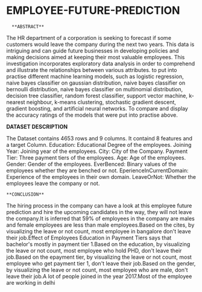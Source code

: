 # EMPLOYEE-FUTURE-PREDICTION
      **ABSTRACT**
      
 The HR department of a corporation is seeking to forecast if some customers would leave the company during the next two years. This data is intriguing and can guide future businesses in developing policies and making decisions aimed at keeping their most valuable employees. This investigation incorporates exploratory data analysis in order to comprehend and illustrate the relationships between various attributes. to put into practise different machine learning models, such as logistic regression, naive bayes classifier on gaussian distribution, naive bayes classifier on bernoulli distribution, naive bayes classifier on multinomial distribution, decision tree classifier, random forest classifier, support vector machine, k-nearest neighbour, k-means clustering, stochastic gradient descent, gradient boosting, and artificial neural networks. To compare and display the accuracy ratings of the models that were put into practise above.
 
 
  **DATASET DESCRIPTION**
  
 The Dataset contains 4653 rows and 9 columns. It containd 8 features and a target Column.
Education: Educational Degree of the employees.
Joining Year: Joining year of the employees.
City: City of the Company.
Payment Tier: Three payment tiers of the employees.
Age: Age of the employees.
Gender: Gender of the employees.
EverBenced: Binary values of the employees whether they are benched or not.
EperienceInCurrentDomain: Experience of the employees in their own domain.
LeaveOrNot: Whether the employees leave the company or not.


    **CONCLUSION**
    
The hiring process in the company can have a look at this employee future prediction and hire the upcoming candidates in the way, they will not leave the company.It is inferred that 59% of employees in the company are males and female employees are less than male employees.Based on the cites, by visualizing the leave or not count, most employee in bangalore don't leave their job.Effect of Employees Education in Payment Tiers says that bachelor's mostly in payment tier 1.Based on the education, by visualizing the leave or not count, most employee who hold PHD, don't leave their job.Based on the epayment tier, by visualizing the leave or not count, most employee who get payment tier 1, don't leave their job.Based on the gender, by visualizing the leave or not count, most employee who are male, don't leave their job.A lot of people joined in the year 2017.Most of the employee are working in delhi
